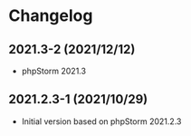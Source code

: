 # Changelog

## 2021.3-2 (2021/12/12)

* phpStorm 2021.3

## 2021.2.3-1 (2021/10/29)

* Initial version based on phpStorm 2021.2.3
